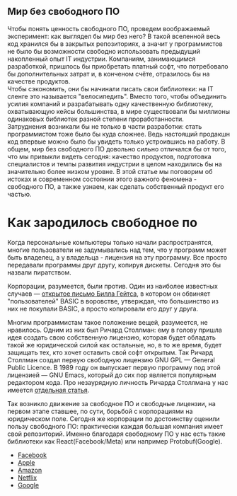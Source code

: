 ## Мир без свободного ПО
Чтобы понять ценность свободного ПО, проведем воображаемый эксперимент: как выглядел бы мир без него? В такой вселенной весь код хранился бы в закрытых репозиториях, а значит у программистов не было бы возможности свободно использовать предыдущий накопленный опыт IT индустрии. Компаниям, занимающимся разработкой, пришлось бы приобретать платный софт, что потребовало бы дополнительных затрат и, в конченом счёте, отразилось бы на качестве продуктов.   
Чтобы сэкономить, они бы начинали писать свои библиотеки: на IT сленге это называется "велосипедить". Вместо того, чтобы объединить усилия компаний и разрабатывать одну качественную библиотеку, охватывающую кейсы большинства, в мире существовали бы миллионы одинаковых библиотек разной степени проработанности.  
Затруднения возникали бы не только в части разработки: стать программистом тоже было бы куда сложнее. Ведь настоящий продакшн код впервые можно было бы увидеть только устроившись на работу.
В общем, мир без свободного ПО довольно сильно отличался бы от того, что мы привыкли видеть сегодня: качество продуктов, подготовка специалистов и темпы развития индустрии в целом находились бы на значительно более низком уровне.
В этой статье мы поговорим об истоках и современном состоянии этого важного феномена - свободного ПО, а также узнаем, как сделать собственный продукт его частью.


# Как зародилось свободное по

Когда персональные компьютеры только начали распространятся, многие пользователи не задумывались над тем, что у программ может быть владелец, а у владельца -  лицензия на эту программу. Все просто передавали программы друг другу, копируя дискеты. Сегодня это бы назвали пиратством. 

Корпорации, разумеется, были против. Один из наиболее известных случаев — [открытое письмо Билла Гейтса](https://ru.wikipedia.org/wiki/%D0%9E%D1%82%D0%BA%D1%80%D1%8B%D1%82%D0%BE%D0%B5_%D0%BF%D0%B8%D1%81%D1%8C%D0%BC%D0%BE_%D0%BB%D1%8E%D0%B1%D0%B8%D1%82%D0%B5%D0%BB%D1%8F%D0%BC), в котором он обвиняет "пользователей" BASIC в воровстве, утверждая, что большинство из них не покупали BASIC, а просто копировали его друг у друга.

Многим программистам такое положение вещей, разумеется, не нравилось. Одним из них был Ричард Столлман: ему в голову пришла идея создать свою собственную лицензию, которая будет обладать такой же юридической силой как остальные, но, в то же время, будет защищать тех, кто хочет оставить свой софт открытым. Так Ричард Столлман создал первую свободную лицензию GNU GPL — General Public Licence. В 1989 году он выпускает первую программу под этой лицензией — GNU Emacs, который до сих пор является популярным редактором кода. Про незаурядную личность Ричарда Столлмана у нас имеется [отдельная статья](https://ru.hexlet.io/blog/posts/richard-stollman).

Так возникло движение за свободное ПО и свободные лицензии, на первом этапе ставшее, по сути, борьбой с корпорациями на юридическом поле. Сегодня же корпорации по достоинству оценили пользу свободного ПО: практически каждая большая компания имеет свой репозиторий. Именно благодаря свободному ПО у нас есть такие библиотеки как React(Facebook/Meta) или например Protobuf(Google).
* [Facebook](https://github.com/facebook)
* [Apple](https://github.com/apple)
* [Amazon](https://github.com/amzn)
* [Netflix](https://github.com/Netflix)
* [Google](https://github.com/google) 
  
